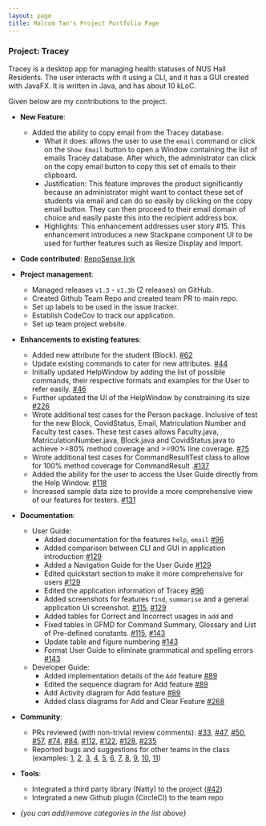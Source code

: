 ```yaml
---
layout: page
title: Malcom Tan's Project Portfolio Page
---
```


### Project: Tracey

Tracey is a desktop app for managing health statuses of NUS Hall Residents. The user interacts with it using a CLI, and it has a GUI created with JavaFX. It is written in Java, and has about 10 kLoC.

Given below are my contributions to the project.

* **New Feature**:
  * Added the ability to copy email from the Tracey database.
      * What it does: allows the user to use the `email` command or click on the `Show Email` button to open a Window containing the list of emails Tracey database. After which, the administrator can click on the copy email button to copy this set of emails to their clipboard. 
      * Justification: This feature improves the product significantly because an administrator might want to contact these set of students via email and can do so easily by clicking on the copy email button. They can then proceed to their email domain of choice and easily paste this into the recipient address box.
      * Highlights: This enhancement addresses user story #15. This enhancement introduces a new Stackpane component UI to be used for further features such as Resize Display and Import.

* **Code contributed**: [RepoSense link](https://nus-cs2103-ay2122s2.github.io/tp-dashboard/?search=dannydakota&breakdown=true&sort=groupTitle&sortWithin=title&since=2022-02-18&timeframe=commit&mergegroup=&groupSelect=groupByRepos&checkedFileTypes=docs~functional-code~test-code~other)

* **Project management**:
    * Managed releases `v1.3` - `v1.3b` (2 releases) on GitHub.
    * Created Github Team Repo and created team PR to main repo.
    * Set up labels to be used in the issue tracker.
    * Establish CodeCov to track our application.
    * Set up team project website.

* **Enhancements to existing features**:
    * Added new attribute for the student (Block).  [\#62]()
    * Update existing commands to cater for new attributes. [\#44]()
    * Initially updated HelpWindow by adding the list of possible commands, their respective formats and examples for the User to refer easily. [\#46]()
    * Further updated the UI of the HelpWindow by constraining its size [\#226]()
    * Wrote additional test cases for the Person package. Inclusive of test for the new Block, CovidStatus, Email, Matriculation Number and Faculty test cases. These test cases allows Faculty.java, MatriculationNumber.java, Block.java and CovidStatus.java to achieve >=80% method coverage and >=90% line coverage. [\#75]()
    * Wrote additional test cases for CommandResultTest class to allow for 100% method coverage for CommandResult .[\#137]()
    * Added the ability for the user to access the User Guide directly from the Help Window. [\#118]()
    * Increased sample data size to provide a more comprehensive view of our features for testers. [\#131]()

* **Documentation**:
    * User Guide:
        * Added documentation for the features `help`, `email` [\#96]()
        * Added comparison between CLI and GUI in application introduction [\#129]()
        * Added a Navigation Guide for the User Guide [\#129]()
        * Edited quickstart section to make it more comprehensive for users [\#129]()
        * Edited the application information of Tracey [\#96]() 
        * Added screenshots for features `find`, `summarise` and a general application Ui screenshot. [\#115](), [\#129]()
        * Added tables for Correct and Incorrect usages in `add` and
        * Fixed tables in GFMD for Command Summary, Glossary and List of Pre-defined constants. [\#115](), [\#143]()
        * Update table and figure numbering [\#143]()
        * Format User Guide to eliminate grammatical and spelling errors [\#143]()
    * Developer Guide:
        * Added implementation details of the `Add` feature [\#89]()
        * Edited the sequence diagram for Add feature [\#89]() 
        * Add Activity diagram for Add feature [\#89]()
        * Added class diagrams for Add and Clear Feature [\#268]()

* **Community**:
    * PRs reviewed (with non-trivial review comments): [\#33](), [\#47](), [\#50](), [\#57](), [\#74](), [\#84](), [\#112](), [\#122](), [\#128](), [\#235]()
    * Reported bugs and suggestions for other teams in the class (examples: [1](), [2](), [3](), [4](), [5](), [6](), [7](), [8](), [9](), [10](), [11]())
    
* **Tools**:
    * Integrated a third party library (Natty) to the project ([\#42]())
    * Integrated a new Github plugin (CircleCI) to the team repo

* _{you can add/remove categories in the list above}_
